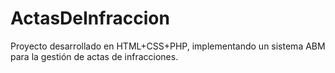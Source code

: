 # ActasDeInfraccion
Proyecto desarrollado en HTML+CSS+PHP, implementando un sistema ABM para la gestión de actas de infracciones.
